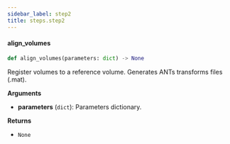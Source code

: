 ```yaml
---
sidebar_label: step2
title: steps.step2
---
```


#### align\_volumes

```python
def align_volumes(parameters: dict) -> None
```

Register volumes to a reference volume.
Generates ANTs transforms files (.mat).

**Arguments**

* **parameters** (`dict`): Parameters dictionary.

**Returns**

* `None`

